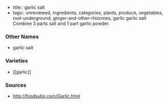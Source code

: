 - title:: garlic salt
- tags:: unreviewed, ingredients, categories, plants, produce, vegetables, root-underground, ginger-and-other-rhizomes, garlic
garlic salt Combine 3 parts salt and 1 part garlic powder.

### Other Names

* garlic salt

### Varieties

* [[garlic]]

### Sources
* http://foodsubs.com/Garlic.html

